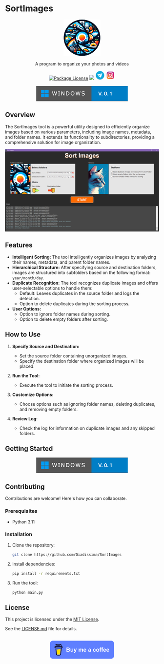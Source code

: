 
# SortImages
<p align="center">
  <a href="https://nestjs.com/" target="blank"><img src="assets/logo.png" width="120" alt="Nest Logo" /></a>
</p>

[circleci-image]: https://img.shields.io/circleci/build/github/nestjs/nest/master?token=abc123def456
[circleci-url]: https://circleci.com/gh/nestjs/nest

<p align="center">A program to organize your photos and videos</p> 
<div align="center">
<a href="LICENSE.md" target="_blank"><img src="https://img.shields.io/npm/l/@nestjs/core.svg" alt="Package License" /></a>
<a href="https://paypal.me/Giadissima1234?country.x=IT&locale.x=it_IT" target="_blank"><img src="https://img.shields.io/badge/Donate-PayPal-ff3f59.svg"/></a>
<a href="https://t.me/Giadissima1234" target="_blank"><img src="assets/telegram.png" width=30/></a>
<a href="https://www.instagram.com/giadissima___/" target="_blank"><img src="assets/instagram.png" width=30/></a>
</div>

<br>
<div align="center">
<a align="center", href="https://github.com/Giadissima/SortImages/releases/download/alpha/SortImages_alpha.rar" target="_blank"><img src="assets/windows_download.png" height=50/></a>
</div>

## Overview

The SortImages tool is a powerful utility designed to efficiently organize images based on various parameters, including image names, metadata, and folder names. It extends its functionality to subdirectories, providing a comprehensive solution for image organization.

![Representative image of the project](assets/screen.png?raw=true "SortImages Screenshot")

## Features

- **Intelligent Sorting:** The tool intelligently organizes images by analyzing their names, metadata, and parent folder names.
- **Hierarchical Structure:** After specifying source and destination folders, images are structured into subfolders based on the following format: `year/month/day`.
- **Duplicate Recognition:** The tool recognizes duplicate images and offers user-selectable options to handle them:
  - Default: Leaves duplicates in the source folder and logs the detection.
  - Option to delete duplicates during the sorting process.
- **User Options:**
  - Option to ignore folder names during sorting.
  - Option to delete empty folders after sorting.

## How to Use

1. **Specify Source and Destination:**
   - Set the source folder containing unorganized images.
   - Specify the destination folder where organized images will be placed.

2. **Run the Tool:**
   - Execute the tool to initiate the sorting process.

3. **Customize Options:**
   - Choose options such as ignoring folder names, deleting duplicates, and removing empty folders.

4. **Review Log:**
   - Check the log for information on duplicate images and any skipped folders.

## Getting Started

<div align="center">
<a href="https://github.com/Giadissima/SortImages/releases/download/alpha/SortImages_alpha.rar" target="_blank"><img src="assets/windows_download.png" height=50/></a>
</div>

## Contributing

Contributions are welcome! Here's how you can collaborate.

### Prerequisites

- Python 3.11

### Installation

1. Clone the repository:

   ```bash
   git clone https://github.com/Giadissima/SortImages

2. Install dependencies:

   ```bash
   pip install -r requirements.txt
   ```

3. Run the tool:

   ```bash
   python main.py
   ```

## License

This project is licensed under the [MIT License](LICENSE).

See the [LICENSE.md](LICENSE.md) file for details.

<br>

<div align="center">
<a align="center", href="https://paypal.me/Giadissima1234?country.x=IT&locale.x=it_IT" target="_blank"><img src="assets/donations.png" width=210/></a>
</div>